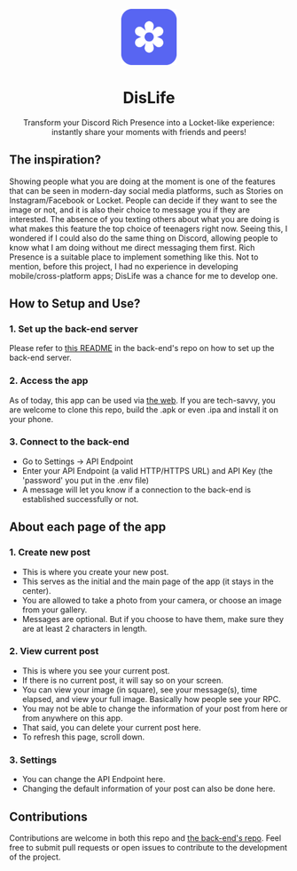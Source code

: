 <p align="center"><img src="https://raw.githubusercontent.com/pdt1806/DisLife/main/assets/images/icons/curved.png" width="20%"></img></p>
<h1 align="center">DisLife</h1>
<p align="center">Transform your Discord Rich Presence into a Locket-like experience: instantly share your moments with friends and peers!</p>

## The inspiration?

Showing people what you are doing at the moment is one of the features that can be seen in modern-day social media platforms, such as Stories on Instagram/Facebook or Locket. People can decide if they want to see the image or not, and it is also their choice to message you if they are interested. The absence of you texting others about what you are doing is what makes this feature the top choice of teenagers right now. Seeing this, I wondered if I could also do the same thing on Discord, allowing people to know what I am doing without me direct messaging them first. Rich Presence is a suitable place to implement something like this. Not to mention, before this project, I had no experience in developing mobile/cross-platform apps; DisLife was a chance for me to develop one.

## How to Setup and Use?

### 1. Set up the back-end server

Please refer to [this README](https://github.com/pdt1806/DisLife-backend/blob/main/README.md) in the back-end's repo on how to set up the back-end server.

### 2. Access the app

As of today, this app can be used via [the web](https://dislife.bennynguyen.dev). If you are tech-savvy, you are welcome to clone this repo, build the .apk or even .ipa and install it on your phone.

### 3. Connect to the back-end

- Go to Settings -> API Endpoint
- Enter your API Endpoint (a valid HTTP/HTTPS URL) and API Key (the 'password' you put in the .env file)
- A message will let you know if a connection to the back-end is established successfully or not.

## About each page of the app

### 1. Create new post

- This is where you create your new post.
- This serves as the initial and the main page of the app (it stays in the center).
- You are allowed to take a photo from your camera, or choose an image from your gallery.
- Messages are optional. But if you choose to have them, make sure they are at least 2 characters in length.

### 2. View current post

- This is where you see your current post.
- If there is no current post, it will say so on your screen.
- You can view your image (in square), see your message(s), time elapsed, and view your full image. Basically how people see your RPC.
- You may not be able to change the information of your post from here or from anywhere on this app.
- That said, you can delete your current post here.
- To refresh this page, scroll down.

### 3. Settings

- You can change the API Endpoint here.
- Changing the default information of your post can also be done here.

## Contributions

Contributions are welcome in both this repo and [the back-end's repo](https://github.com/pdt1806/DisLife-backend).
Feel free to submit pull requests or open issues to contribute to the development of the project.
